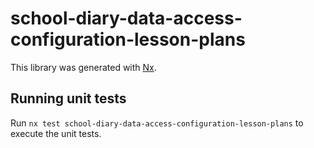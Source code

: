 # school-diary-data-access-configuration-lesson-plans

This library was generated with [Nx](https://nx.dev).

## Running unit tests

Run `nx test school-diary-data-access-configuration-lesson-plans` to execute the unit tests.
